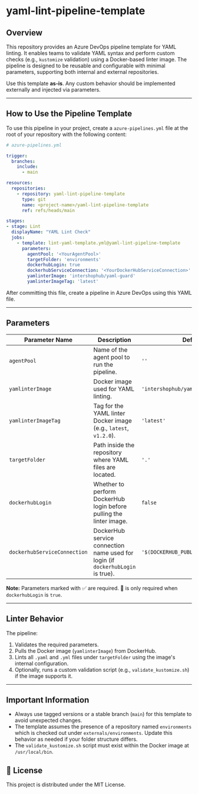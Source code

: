# yaml-lint-pipeline-template

## Overview

This repository provides an Azure DevOps pipeline template for YAML linting. It enables teams to validate YAML syntax and perform custom checks (e.g., `kustomize` validation) using a Docker-based linter image. The pipeline is designed to be reusable and configurable with minimal parameters, supporting both internal and external repositories.

Use this template **as-is**. Any custom behavior should be implemented externally and injected via parameters.

---

## How to Use the Pipeline Template

To use this pipeline in your project, create a `azure-pipelines.yml` file at the root of your repository with the following content:

```yaml
# azure-pipelines.yml

trigger:
  branches:
    include:
      - main

resources:
  repositories:
    - repository: yaml-lint-pipeline-template
      type: git
      name: <project-name>/yaml-lint-pipeline-template
      ref: refs/heads/main

stages:
- stage: Lint
  displayName: "YAML Lint Check"
  jobs:
    - template: lint-yaml-template.yml@yaml-lint-pipeline-template
      parameters:
        agentPool: '<YourAgentPool>'
        targetFolder: 'environments'
        dockerhubLogin: true
        dockerhubServiceConnection: '<YourDockerHubServiceConnection>'
        yamlinterImage: 'intershophub/yaml-guard'
        yamlinterImageTag: 'latest'
```

After committing this file, create a pipeline in Azure DevOps using this YAML file.

---

## Parameters

| Parameter Name               | Description                                                                     | Default Value                                | Required |
|------------------------------|---------------------------------------------------------------------------------|----------------------------------------------|----------|
| `agentPool`                  | Name of the agent pool to run the pipeline.                                     | `''`                                         | ✅       |
| `yamlinterImage`             | Docker image used for YAML linting.                                             | `'intershophub/yaml-guard'`                  | ✅       |
| `yamlinterImageTag`          | Tag for the YAML linter Docker image (e.g., `latest`, `v1.2.0`).                | `'latest'`                                   | ✅       |
| `targetFolder`               | Path inside the repository where YAML files are located.                        | `'.'`                                        | ✅       |
| `dockerhubLogin`             | Whether to perform DockerHub login before pulling the linter image.             | `false`                                      | ❌       |
| `dockerhubServiceConnection` | DockerHub service connection name used for login (if `dockerhubLogin` is true). | `'$(DOCKERHUB_PUBLIC_SERVICE_CONNECTION)'`   | 🔁       |

**Note:** Parameters marked with ✅ are required. 🔁 is only required when `dockerhubLogin` is `true`.

---

## Linter Behavior

The pipeline:

1. Validates the required parameters.
2. Pulls the Docker image (`yamlinterImage`) from DockerHub.
3. Lints all `.yaml` and `.yml` files under `targetFolder` using the image's internal configuration.
4. Optionally, runs a custom validation script (e.g., `validate_kustomize.sh`) if the image supports it.

---

## Important Information

- Always use tagged versions or a stable branch (`main`) for this template to avoid unexpected changes.
- The template assumes the presence of a repository named `environments` which is checked out under `externals/environments`. Update this behavior as needed if your folder structure differs.
- The `validate_kustomize.sh` script must exist within the Docker image at `/usr/local/bin`.

## 📝 License

This project is distributed under the MIT License.
